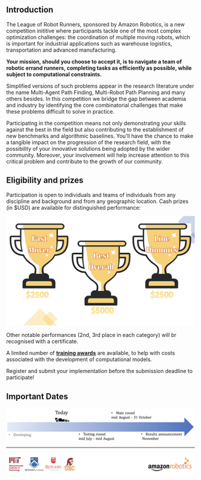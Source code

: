 ## Introduction

The League of Robot Runners, sponsored by Amazon Robotics, is a new competition inititive where participants tackle one of the most complex optimization challenges: the coordination of multiple moving robots, which is important for industrial applications such as warehouse logistics, transportation and advanced manufacturing.  

**Your mission, should you choose to accept it, is to navigate a team of robotic errand runners, completing tasks as efficiently as possible, while subject to computational constraints.** 

Simplified versions of such problems appear in the research literature under the name Multi-Agent Path Finding, Multi-Robot Path Planning and many others besides. In this competition we bridge the gap between academia and industry by identifying the core combinatorial challenges that make these problems difficult to solve in practice.

Participating in the competition means not only demonstrating your skills against the best in the field but also contributing to the establishment of new benchmarks and algorithmic baselines. You'll have the chance to make a tangible impact on the progression of the research field, with the possibility of your innovative solutions being adopted by the wider community. Moreover, your involvement will help increase attention to this critical problem and contribute to the growth of our community. 


## Eligibility and prizes

Participation is open to individuals and teams of individuals from any discipline and background and from any geographic location. Cash prizes (in $USD) are available for distinguished performance:

![image](landing_page_resource/images/prize.png)

Other notable performances (2nd, 3rd place in each category) will br recognised with a certificate. 

A limited number of **[training awards](https://docs.google.com/forms/d/1_2piTMu4qzzTq7aPcsqQjcV12Edxb1bAWJ-Z8RXGHQA/viewform?edit_requested=true)** are available, to help with costs associated with the development of computational models. 

Register and submit your implementation before the submission deadline to participate!


## Important Dates

![image](landing_page_resource/images/timeline.png)



---

![image](landing_page_resource/images/logos.png)

